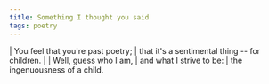 ```yaml
---
title: Something I thought you said
tags: poetry
---
```


| You feel that you're past poetry;
| that it's a sentimental thing -- for children.
|
| Well, guess who I am,
| and what I strive to be:
| the ingenuousness of a child.
